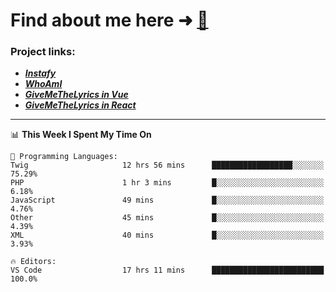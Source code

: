 # Find about me here ➜ [🧑](https://pauabella.dev)

### Project links:
- ***[Instafy](https://instafy.me)***
- ***[WhoAmI](https://pauabella.dev)***
- ***[GiveMeTheLyrics in Vue](https://lyrics.pauabella.dev)***
- ***[GiveMeTheLyrics in React](https://pauabella.dev/GiveMeTheLyrics)***

---
<!--START_SECTION:waka-->
📊 **This Week I Spent My Time On** 

```text
💬 Programming Languages: 
Twig                     12 hrs 56 mins      ██████████████████░░░░░░░   75.29% 
PHP                      1 hr 3 mins         █░░░░░░░░░░░░░░░░░░░░░░░░   6.18% 
JavaScript               49 mins             █░░░░░░░░░░░░░░░░░░░░░░░░   4.76% 
Other                    45 mins             █░░░░░░░░░░░░░░░░░░░░░░░░   4.39% 
XML                      40 mins             █░░░░░░░░░░░░░░░░░░░░░░░░   3.93%

🔥 Editors: 
VS Code                  17 hrs 11 mins      █████████████████████████   100.0%

```


<!--END_SECTION:waka-->
